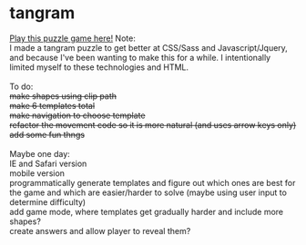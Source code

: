 # tangram

<a href="https://lindsim.github.io/tangrams">Play this puzzle game here!</a>
Note: 
<br>
I made a tangram puzzle to get better at CSS/Sass and Javascript/Jquery, and because I've been wanting to make this for a while. I intentionally limited myself to these technologies and HTML. 
<br>
<br>
To do:
  <br><s>make shapes using clip path</s>
  <br><s>make 6 templates total</s>
  <br><s>make navigation to choose template</s>
  <br><s>refactor the movement code so it is more natural (and uses arrow keys only)</s>
  <br><s>add some fun thngs</s>
<br>
<br>
Maybe one day:
  <br> IE and Safari version
  <br>mobile version
  <br>programmatically generate templates and figure out which ones are best for the game and which are easier/harder to solve (maybe using user input to determine difficulty)
  <br>add game mode, where templates get gradually harder and include more shapes? 
  <br>create answers and allow player to reveal them? 
 
